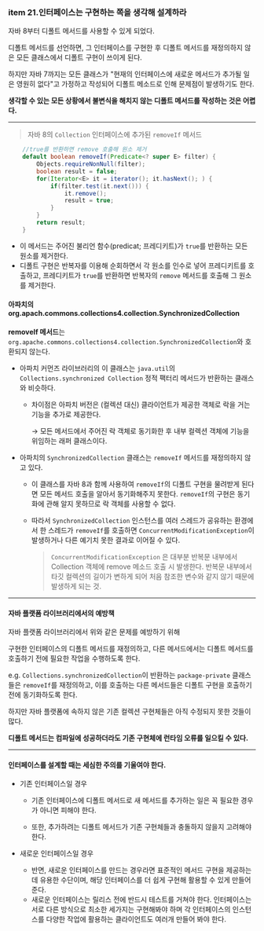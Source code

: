 

### item 21.인터페이스는  구현하는 쪽을 생각해 설계하라



자바 8부터 디폴트 메서드를  사용할 수 있게 되었다.

디폴트 메서드를 선언하면, 그 인터페이스를 구현한 후 디폴트 메서드를 재정의하지 않은 모든 클래스에서 디폴트 구현이 쓰이게 된다.

하지만 자바 7까지는 모든 클래스가 "현재의 인터페이스에 새로운 메서드가 추가될 일은 영원히 없다"고 가정하고 작성되어 디폴트 메소드로 인해 문제점이 발생하기도 한다.



**생각할 수 있는 모든 상황에서 불변식을 해치지 않는 디폴트 메서드를 작성하는 것은 어렵다.**



---



> 자바 8의 `Collection` 인터페이스에 추가된 `removeIf` 메서드

```java
	//true를 반환하면 remove 호출해 원소 제거
	default boolean removeIf(Predicate<? super E> filter) { 
		Objects.requireNonNull(filter); 
		boolean result = false; 
		for(Iterator<E> it = iterator(); it.hasNext(); ) { 
			if(filter.test(it.next())) { 
				it.remove(); 
				result = true; 
			} 
		} 
		return result; 
	}
```

- 이 메서드는 주어진 불리언 함수(predicat; 프레디키트)가 `true`를 반환하는 모든 원소를 제거한다.
- 디폴트 구현은 반복자를 이용해 순회하면서 각 원소를 인수로 넣어 프레디키트를 호출하고, 프레디키트가 `true`를 반환하면 반복자의 `remove` 메서드를 호출해 그 원소를 제거한다.



#### 아파치의 org.apach.commons.collections4.collection.SynchronizedCollection

**removeIf 메서드**는 `org.apache.commons.collections4.collection.SynchronizedCollection`와 호환되지 않는다.

- 아파치 커먼즈 라이브러리의 이 클래스는 `java.util`의 `Collections.synchronized Collection` 정적 팩터리 메서드가 반환하는 클래스와 비슷하다.

  - 차이점은 아파치 버전은 (컬렉션 대신) 클라이언트가 제공한 객체로 락을 거는 기능을 추가로 제공한다.

    &rarr; 모든 메서드에서 주어진 락 객체로 동기화한 후 내부 컬렉션 객체에 기능을 위임하는 래퍼 클래스이다.

- 아파치의 `SynchronizedCollection` 클래스는 `removeIf` 메서드를 재정의하지 않고 있다.

  - 이 클래스를 자바 8과 함께 사용하여 `removeIf`의 디폴트 구현을 물려받게 된다면  모든 메서드 호출을 알아서 동기화해주지 못한다. `removeIf`의 구현은 동기화에 관해 알지 못하므로 락 객체를 사용할 수 없다.

  - 따라서 `SynchronizedCollection` 인스턴스를 여러 스레드가 공유하는 환경에서 한 스레드가 `removeIf`를 호출하면 `ConcurrentModificationException`이 발생하거나 다른 예기치 못한 결과로 이어질 수 있다.

    > `ConcurrentModificationException` 은 대부분 반복문 내부에서 Collection 객체에 remove 메소드 호출 시 발생한다. 반복문 내부에서 타깃 컬렉션의 길이가 변하게 되어 처음 참조한 변수와 같지 않기 때문에 발생하게 되는 것.

    

---



#### 자바 플랫폼 라이브러리에서의 예방책

자바 플랫폼 라이브러리에서 위와 같은 문제를 예방하기 위해

구현한 인터페이스의 디폴트 메서드를 재정의하고, 다른 메서드에서는 디폴트 메서드를 호출하기 전에 필요한 작업을 수행하도록 한다.

e.g. `Collections.synchronizedCollection`이 반환하는 `package-private` 클래스들은 `removeIf`를 재정의하고, 이를 호출하는 다른 메서드들은 디폴트 구현을 호출하기 전에 동기화하도록 한다.



하지만 자바 플랫폼에 속하지 않은 기존 컬렉션 구현체들은 아직 수정되지 못한 것들이 많다.

**디폴트 메서드는 컴파일에 성공하더라도 기존 구현체에 런타임 오류를 일으킬 수 있다.**



---



#### 인터페이스를 설계할 때는 세심한 주의를 기울여야 한다.

- 기존 인터페이스일 경우

  - 기존 인터페이스에 디폴트 메서드로 새 메서드를 추가하는 일은 꼭 필요한 경우가 아니면 피해야 한다.

  - 또한, 추가하려는 디폴트 메서드가 기존 구현체들과 충돌하지 않을지 고려해야 한다.

    

- 새로운 인터페이스일 경우
  - 반면, 새로운 인터페이스를 만드는 경우라면 표준적인 메서드 구현을 제공하는 데 유용한 수단이며, 해당 인터페이스를 더 쉽게 구현해 활용할 수 있게 만들어준다.
  - 새로운 인터페이스는 릴리스 전에 반드시 테스트를 거쳐야 한다. 인터페이스는 서로 다른 방식으로 최소한 세가지는 구현해봐야 하며 각 인터페이스의 인스턴스를 다양한 작업에 활용하는 클라이언트도 여러개 만들어 봐야 한다. 



